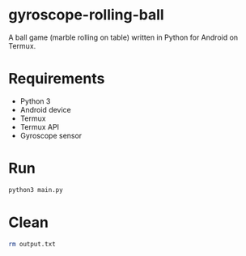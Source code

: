 # gyroscope-rolling-ball

A ball game (marble rolling on table) written in Python for Android on Termux.

# Requirements

- Python 3
- Android device
- Termux
- Termux API
- Gyroscope sensor

# Run

```sh
python3 main.py 
```

# Clean

```sh
rm output.txt
```
